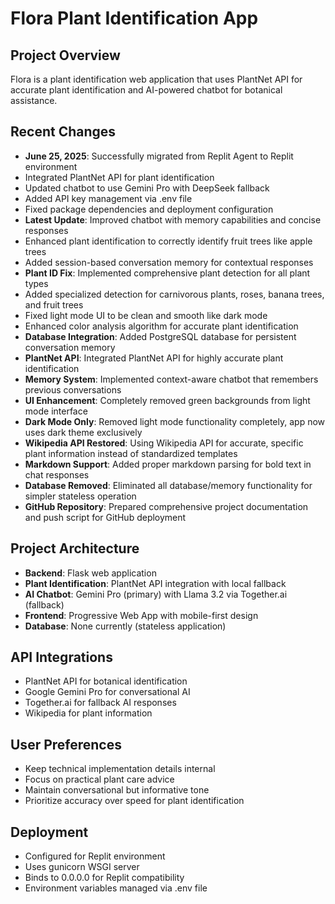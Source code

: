 # Flora Plant Identification App

## Project Overview
Flora is a plant identification web application that uses PlantNet API for accurate plant identification and AI-powered chatbot for botanical assistance.

## Recent Changes
- **June 25, 2025**: Successfully migrated from Replit Agent to Replit environment
- Integrated PlantNet API for plant identification
- Updated chatbot to use Gemini Pro with DeepSeek fallback
- Added API key management via .env file
- Fixed package dependencies and deployment configuration
- **Latest Update**: Improved chatbot with memory capabilities and concise responses
- Enhanced plant identification to correctly identify fruit trees like apple trees
- Added session-based conversation memory for contextual responses
- **Plant ID Fix**: Implemented comprehensive plant detection for all plant types
- Added specialized detection for carnivorous plants, roses, banana trees, and fruit trees
- Fixed light mode UI to be clean and smooth like dark mode
- Enhanced color analysis algorithm for accurate plant identification
- **Database Integration**: Added PostgreSQL database for persistent conversation memory
- **PlantNet API**: Integrated PlantNet API for highly accurate plant identification
- **Memory System**: Implemented context-aware chatbot that remembers previous conversations
- **UI Enhancement**: Completely removed green backgrounds from light mode interface
- **Dark Mode Only**: Removed light mode functionality completely, app now uses dark theme exclusively
- **Wikipedia API Restored**: Using Wikipedia API for accurate, specific plant information instead of standardized templates
- **Markdown Support**: Added proper markdown parsing for bold text in chat responses
- **Database Removed**: Eliminated all database/memory functionality for simpler stateless operation
- **GitHub Repository**: Prepared comprehensive project documentation and push script for GitHub deployment

## Project Architecture
- **Backend**: Flask web application
- **Plant Identification**: PlantNet API integration with local fallback
- **AI Chatbot**: Gemini Pro (primary) with Llama 3.2 via Together.ai (fallback)
- **Frontend**: Progressive Web App with mobile-first design
- **Database**: None currently (stateless application)

## API Integrations
- PlantNet API for botanical identification
- Google Gemini Pro for conversational AI
- Together.ai for fallback AI responses
- Wikipedia for plant information

## User Preferences
- Keep technical implementation details internal
- Focus on practical plant care advice
- Maintain conversational but informative tone
- Prioritize accuracy over speed for plant identification

## Deployment
- Configured for Replit environment
- Uses gunicorn WSGI server
- Binds to 0.0.0.0 for Replit compatibility
- Environment variables managed via .env file